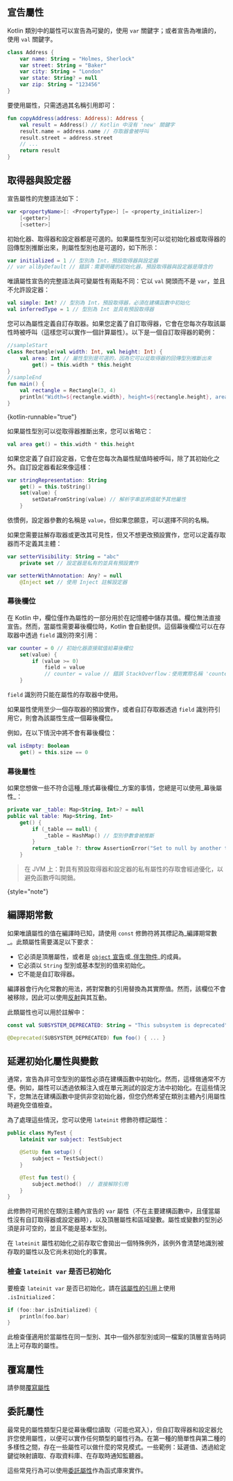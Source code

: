 [//]: # (title: 屬性)

## 宣告屬性

Kotlin 類別中的屬性可以宣告為可變的，使用 `var` 關鍵字；或者宣告為唯讀的，使用 `val` 關鍵字。

```kotlin
class Address {
    var name: String = "Holmes, Sherlock"
    var street: String = "Baker"
    var city: String = "London"
    var state: String? = null
    var zip: String = "123456"
}
```

要使用屬性，只需透過其名稱引用即可：

```kotlin
fun copyAddress(address: Address): Address {
    val result = Address() // Kotlin 中沒有 'new' 關鍵字
    result.name = address.name // 存取器會被呼叫
    result.street = address.street
    // ...
    return result
}
```

## 取得器與設定器

宣告屬性的完整語法如下：

```kotlin
var <propertyName>[: <PropertyType>] [= <property_initializer>]
    [<getter>]
    [<setter>]
```

初始化器、取得器和設定器都是可選的。如果屬性型別可以從初始化器或取得器的回傳型別推斷出來，則屬性型別也是可選的，如下所示：

```kotlin
var initialized = 1 // 型別為 Int，預設取得器與設定器
// var allByDefault // 錯誤：需要明確的初始化器，預設取得器與設定器是隱含的
```

唯讀屬性宣告的完整語法與可變屬性有兩點不同：它以 `val` 開頭而不是 `var`，並且不允許設定器：

```kotlin
val simple: Int? // 型別為 Int，預設取得器，必須在建構函數中初始化
val inferredType = 1 // 型別為 Int 並具有預設取得器
```

您可以為屬性定義自訂存取器。如果您定義了自訂取得器，它會在您每次存取該屬性時被呼叫（這樣您可以實作一個計算屬性）。以下是一個自訂取得器的範例：

```kotlin
//sampleStart
class Rectangle(val width: Int, val height: Int) {
    val area: Int // 屬性型別是可選的，因為它可以從取得器的回傳型別推斷出來
        get() = this.width * this.height
}
//sampleEnd
fun main() {
    val rectangle = Rectangle(3, 4)
    println("Width=${rectangle.width}, height=${rectangle.height}, area=${rectangle.area}")
}
```
{kotlin-runnable="true"}

如果屬性型別可以從取得器推斷出來，您可以省略它：

```kotlin
val area get() = this.width * this.height
```

如果您定義了自訂設定器，它會在您每次為屬性賦值時被呼叫，除了其初始化之外。自訂設定器看起來像這樣：

```kotlin
var stringRepresentation: String
    get() = this.toString()
    set(value) {
        setDataFromString(value) // 解析字串並將值賦予其他屬性
    }
```

依慣例，設定器參數的名稱是 `value`，但如果您願意，可以選擇不同的名稱。

如果您需要註解存取器或更改其可見性，但又不想更改預設實作，您可以定義存取器而不定義其主體：

```kotlin
var setterVisibility: String = "abc"
    private set // 設定器是私有的並具有預設實作

var setterWithAnnotation: Any? = null
    @Inject set // 使用 Inject 註解設定器
```

### 幕後欄位

在 Kotlin 中，欄位僅作為屬性的一部分用於在記憶體中儲存其值。欄位無法直接宣告。然而，當屬性需要幕後欄位時，Kotlin 會自動提供。這個幕後欄位可以在存取器中透過 `field` 識別符來引用：

```kotlin
var counter = 0 // 初始化器直接賦值給幕後欄位
    set(value) {
        if (value >= 0)
            field = value
            // counter = value // 錯誤 StackOverflow：使用實際名稱 'counter' 會使設定器遞迴
    }
```

`field` 識別符只能在屬性的存取器中使用。

如果屬性使用至少一個存取器的預設實作，或者自訂存取器透過 `field` 識別符引用它，則會為該屬性生成一個幕後欄位。

例如，在以下情況中將不會有幕後欄位：

```kotlin
val isEmpty: Boolean
    get() = this.size == 0
```

### 幕後屬性

如果您想做一些不符合這種_隱式幕後欄位_方案的事情，您總是可以使用_幕後屬性_：

```kotlin
private var _table: Map<String, Int>? = null
public val table: Map<String, Int>
    get() {
        if (_table == null) {
            _table = HashMap() // 型別參數會被推斷
        }
        return _table ?: throw AssertionError("Set to null by another thread")
    }
```

> 在 JVM 上：對具有預設取得器和設定器的私有屬性的存取會經過優化，以避免函數呼叫開銷。
>
{style="note"}

## 編譯期常數

如果唯讀屬性的值在編譯時已知，請使用 `const` 修飾符將其標記為_編譯期常數_。此類屬性需要滿足以下要求：

*   它必須是頂層屬性，或者是 [`object` 宣告](object-declarations.md#object-declarations-overview)或_[伴生物件](object-declarations.md#companion-objects)_的成員。
*   它必須以 `String` 型別或基本型別的值來初始化。
*   它不能是自訂取得器。

編譯器會行內化常數的用法，將對常數的引用替換為其實際值。然而，該欄位不會被移除，因此可以使用[反射](reflection.md)與其互動。

此類屬性也可以用於註解中：

```kotlin
const val SUBSYSTEM_DEPRECATED: String = "This subsystem is deprecated"

@Deprecated(SUBSYSTEM_DEPRECATED) fun foo() { ... }
```

## 延遲初始化屬性與變數

通常，宣告為非可空型別的屬性必須在建構函數中初始化。然而，這樣做通常不方便。例如，屬性可以透過依賴注入或在單元測試的設定方法中初始化。在這些情況下，您無法在建構函數中提供非空初始化器，但您仍然希望在類別主體內引用屬性時避免空值檢查。

為了處理這些情況，您可以使用 `lateinit` 修飾符標記屬性：

```kotlin
public class MyTest {
    lateinit var subject: TestSubject

    @SetUp fun setup() {
        subject = TestSubject()
    }

    @Test fun test() {
        subject.method()  // 直接解除引用
    }
}
```

此修飾符可用於在類別主體內宣告的 `var` 屬性（不在主要建構函數中，且僅當屬性沒有自訂取得器或設定器時），以及頂層屬性和區域變數。屬性或變數的型別必須是非可空的，並且不能是基本型別。

在 `lateinit` 屬性初始化之前存取它會拋出一個特殊例外，該例外會清楚地識別被存取的屬性以及它尚未初始化的事實。

### 檢查 `lateinit var` 是否已初始化

要檢查 `lateinit var` 是否已初始化，請在[該屬性的引用](reflection.md#property-references)上使用 `.isInitialized`：

```kotlin
if (foo::bar.isInitialized) {
    println(foo.bar)
}
```

此檢查僅適用於當屬性在同一型別、其中一個外部型別或同一檔案的頂層宣告時詞法上可存取的屬性。

## 覆寫屬性

請參閱[覆寫屬性](inheritance.md#overriding-properties)

## 委託屬性

最常見的屬性類型只是從幕後欄位讀取（可能也寫入），但自訂取得器和設定器允許您使用屬性，以便可以實作任何類型的屬性行為。在第一種的簡單性與第二種的多樣性之間，存在一些屬性可以做什麼的常見模式。一些範例：延遲值、透過給定鍵從映射讀取、存取資料庫、在存取時通知監聽器。

這些常見行為可以使用[委託屬性](delegated-properties.md)作為函式庫來實作。
